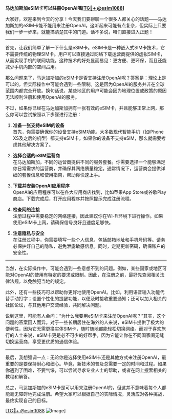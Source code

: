 **马达加斯加eSIM卡可以註冊OpenAI嗎[[TG💪+ @esim1088](https://t.me/s/esim1088)]**

大家好，欢迎来到今天的分享！今天我们要聊聊一个很多人都关心的话题——马达加斯加的eSIM卡能不能用来注册OpenAI。这听起来可能有点复杂，但实际上只要我们一步一步来，就能搞清楚其中的门道。话不多说，咱们直接进入正题！

---

首先，让我们简单了解一下什么是eSIM卡。eSIM卡是一种嵌入式SIM卡技术，它不需要传统的物理SIM卡。用户可以直接通过网络下载运营商提供的虚拟SIM卡，从而实现手机的联网功能。这种技术的好处显而易见：更方便、更环保，而且还能减少手机内部的空间占用。

那么问题来了，马达加斯加的eSIM卡是否支持注册OpenAI呢？答案是：理论上是可以的，但实际操作中可能会遇到一些限制。这是因为OpenAI的服务并非在全球范围内都完全开放。换句话说，某些地区的用户可能会因为地理位置或政策的原因无法顺利注册和使用OpenAI的服务。

不过，如果你已经在马达加斯加拥有一张有效的eSIM卡，并且能够正常上网，那么你可以尝试按照以下步骤进行注册：

1. **准备一张支持eSIM的设备**  
   首先，你需要确保你的设备支持eSIM功能。大多数现代智能手机（如iPhone XS及之后的机型）都支持eSIM卡。如果你的设备不支持eSIM，那么就需要考虑其他解决方案了。

2. **选择合适的eSIM运营商**  
   在马达加斯加，不同的运营商提供不同的服务套餐。你需要选择一个能够满足你日常需求的运营商，并确保其网络质量稳定。通常情况下，运营商会提供详细的套餐信息和使用指南，帮助你快速上手。

3. **下载并安装OpenAI应用程序**  
   OpenAI的应用程序可以在各大应用商店找到，比如苹果App Store或谷歌Play商店。下载完成后，打开应用程序并按照提示完成注册流程。

4. **检查网络连接**  
   注册过程中需要稳定的网络连接，因此建议你在Wi-Fi环境下进行操作。如果使用eSIM卡上网，请确保信号良好且速度足够快。

5. **注意隐私与安全**  
   在注册过程中，你需要填写一些个人信息，包括邮箱地址和手机号码等。请务必保护好自己的隐私，避免泄露敏感信息。同时，定期更新密码，确保账户的安全性。

---

当然，在实际操作中，可能会遇到一些意想不到的问题。例如，某些国家或地区可能对OpenAI的使用有特定的要求或限制。因此，在注册之前，最好先查阅相关法律法规，以免触犯当地的规定。

此外，还有一些技巧可以帮助你更好地使用OpenAI。比如，利用语音输入功能代替手动打字；设置个性化的提醒功能，以便及时接收重要通知；还可以加入相关的社区论坛，与其他用户交流经验，共同解决问题。

说到这里，可能有人会问：“为什么我要用eSIM卡来注册OpenAI呢？”其实，这个问题的答案因人而异。对于一些长期居住在海外的人来说，eSIM卡提供了极大的便利性，因为它无需更换实体SIM卡，随时随地都能轻松切换网络。而对于喜欢旅行的人士来说，eSIM卡更是必不可少的好帮手，因为它能让你在不同国家间无缝切换运营商，享受更优质的通信体验。

---

最后，我想强调一点：无论你是选择使用eSIM卡还是其他方式来注册OpenAI，最重要的是要保持耐心和细心。毕竟，新技术的普及总需要一定的时间和过程。如果你遇到了困难，不要气馁，可以尝试寻求专业人士的帮助，或者在网上搜索相关的教程和解答。

总之，马达加斯加的eSIM卡是可以用来注册OpenAI的，但这并不意味着每个人都能毫无障碍地完成注册。希望大家可以根据自己的实际情况，灵活应对各种挑战，最终实现自己的目标。

[[TG💪+ @esim1088](https://t.me/s/esim1088) ![Image](https://i.postimg.cc/4NQfJmqS/Snipaste-2025-05-13-00-14-12.png)]
